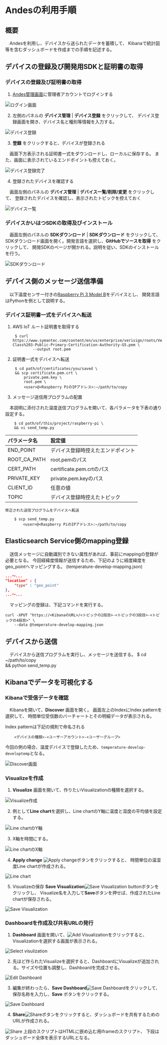# Andesの利用手順

## 概要

　Andesを利用し、デバイスから送られたデータを蓄積して、
Kibanaで統計図等を含むダッシュボードを作成までの手順を記述する。

## デバイスの登録及び開発用SDKと証明書の取得

### デバイスの登録及び証明書の取得

1. [Andes管理画面]に管理者アカウントでログインする

![ログイン画面](images/login.png)

2. 左側のパネルの **デバイス管理** | **デバイス登録** をクリックして、
デバイス登録画面を開き、デバイス名と種別等情報を入力する。

![デバイス登録](images/register-device.png)

3. **登録** をクリックすると、デバイスが登録される

　画面下方表示される証明書一式をダウンロードし、ローカルに保存する。
また、画面に表示されているエンドポイントも控えておく。

![デバイス登録完了](images/device-registed.png)

4. 登録されたデバイスを確認する

　画面左側のパネルの **デバイス管理** | **デバイス一覧/削除/変更** をクリックして、
登録されたデバイスを確認し、表示されたトピックを控えておく

![デバイス一覧](images/device-list.png)

### デバイスかいはつSDKの取得及びインストール

　画面左側のパネルの **SDKダウンロード** | **SDKダウンロード** をクリックして、
SDKダウンロード画面を開く。開発言語を選択し、**GitHubでソースを取得** をクリックして、
開発SDKのページが開かれる。説明を従い、SDKのインストールを行う。

![SDKダウンロード](images/download-sdk.png)

## デバイス側のメッセージ送信準備
　以下温度センサー付きの[Raspberry Pi 3 Model B]をデバイスとし、
開発言語はPythonを例として説明する。

### デバイス証明書一式をデバイスへ転送

1. AWS IoT ルート証明書を取得する

        $ curl https://www.symantec.com/content/en/us/enterprise/verisign/roots/VeriSign-Class%203-Public-Primary-Certification-Authority-G5.pem \
                --output root.pem

2. 証明書一式をデバイスへ転送

        $ cd path/of/centificates/you/saved \
        && scp certificate.pem.crt \
            private.pem.key \
            root.pem \
            <user>@<Raspberry PiのIPアドレス>:~/path/to/copy

3. メッセージ送信用プログラムの配置

　本説明に添付された温度送信プログラムを開いて、各パラメータを下表の通り設定する。

        $ cd path/of/this/project/raspberry-pi \
        && vi send_temp.py

|パラメータ名      |設定値                          |
|:---------------|:------------------------------|
|END_POINT       |デバイス登録時控えたエンドポイント   |
|ROOT_CA_PATH    |root.pemのパス                  |
|CERT_PATH       |certificate.pem.crtのパス       |
|PRIVATE_KEY     |private.pem.keyのパス           |
|CLIENT_ID       |任意の値                        |
|TOPIC           |デバイス登録時控えたトピック        |

    修正された送信プログラムをデバイスへ転送

        $ scp send_temp.py
            <user>@<Raspberry PiのIPアドレス>:~/path/to/copy

## Elasticsearch Service側のmapping登録

　送信メッセージに自動識別できない属性があれば、事前にmappingの登録が必要となる。
今回経緯度情報が送信するため、下記のように経度緯度をgeo_pointへマッピングする。
(temperature-develop-mapping.json)

```json
...〜...
"location" : {
    "type" : "geo_point"
},
...〜...
```

　マッピングの登録は、下記コマンドを実行する。

    curl -XPUT "https://<KibanaのURL>/<トピックの2段目>-<トピックの3段目>-<トピックの4段目>" \
        --data @temperature-develop-mapping.json

## デバイスから送信

　デバイスから送信プログラムを実行し、メッセージを送信する。
        $ cd ~/path/to/copy \
            && python send_temp.py

## Kibanaでデータを可視化する

### Kibanaで受信データを確認

　Kibanaを開いて、**Discover** 画面を開く。
画面左上のIndexにIndex patternを選択して、
時間単位受信数のバーチャートとその明細データが表示される。

Index patternは下記の規則で命名される
```
    <デバイスの種類>-<ユーザーアカウント>-<ユーザーグループ>
```
今回の例の場合、温度デバイスで登録したため、``temperature-develop-developtemp``となる。

![Discover画面](images/kibana-discover.png)

### Visualizeを作成

1. **Visualize** 画面を開いて、作りたいVisualizationの種類を選択する。

![Visualize作成](images/kibana-new-visualize.png)

2. 例として**Line chart**を選択し、Line chartのY軸に温度と湿度の平均値を設定する。

![Line chartのY軸](images/kibana-line-chart-axis-y.png)

3. X軸を時間にする。

![Line chartのX軸](images/kibana-line-chart-axis-x.png)

4. **Apply change** ![Apply change](images/kibana-apply-change-btn.png)ボタンをクリックすると、
時間単位の温湿度Line chartが作成される。

![Line chart](images/kibana-line-chart.png)

5. Visualizeの保存
**Save Visualization**![Save Visualization button](images/kibana-save-visualize-btn.png)ボタンをクリックし、
Visualize名を入力して**Save**ボタンを押せば、作成されたLine chartが保存される。

![Save Visualization](images/kibana-save-visualize.png)

### Dashboardを作成及び共有URLの発行

1. **Dashboard** 画面を開いて、![Add Visualization](images/kibana-add-visualize.png)をクリックすると、
Visualizationを選択する画面が表示される。

![Select visulization](images/kibana-select-visualize.png)

2. 先ほど作られたVisualizeを選択すると、DashboardにVisualizeが追加される。サイズや位置も調整し、Dashboardを完成させる。

![Edit Dashboard](images/kibana-edit-dashboard.png)

3. 編集が終わったら、**Save Dashboard**![Save Dashboard](images/kibana-save-dashboard-btn.png)をクリックして、
保存名称を入力し、**Save** ボタンをクリックする。

![Save Dashboard](images/kibana-save-dashboard.png)

4. **Share**![Share](images/kibana-share-btn.png)ボタンをクリックすると、ダッシュボードを共有するためのURLが作成される。

![Share](images/kibana-share.png)
上段のスクリプトはHTMLに嵌め込む用iframeのスクリプト、
下段はダッシュボード全体を表示するURLとなる。

[Andes管理画面]:https://andes.aucnet-ibs.com/index.html
[Raspberry Pi 3 Model B]:https://www.raspberrypi.org/products/raspberry-pi-3-model-b/
